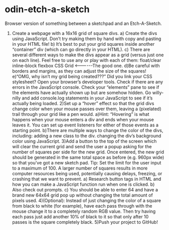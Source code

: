 # odin-etch-a-sketch
Browser version of something between a sketchpad and an Etch-A-Sketch.


1) Create a webpage with a 16x16 grid of square divs.
    a) Create the divs using JavaScript. Don’t try making them by hand with copy and pasting in your HTML file!
    b) It’s best to put your grid squares inside another “container” div (which can go directly in your HTML).
    c) There are several different ways to make the divs appear as a grid (versus just one on each line). Feel free to use any or play with each of them:
        float/clear
        inline-block
        flexbox
        CSS Grid <------The good one.
    d)Be careful with borders and margins, as they can adjust the size of the squares!
    e)“OMG, why isn’t my grid being created???”
        Did you link your CSS stylesheet?
        Open your browser’s developer tools.
        Check if there are any errors in the JavaScript console.
        Check your “elements” pane to see if the elements have actually shown up but are somehow hidden.
        Go willy-nilly and add console.log statements in your JavaScript to see if it’s actually being loaded.
2)Set up a “hover” effect so that the grid divs change color when your mouse passes over them, leaving a (pixelated) trail through your grid like a pen would.
    a)Hint: “Hovering” is what happens when your mouse enters a div and ends when your mouse leaves it. You can set up event listeners for either of those events as a starting point.
    b)There are multiple ways to change the color of the divs, including:
        adding a new class to the div.
        changing the div’s background color using JavaScript.
3)Add a button to the top of the screen which will clear the current grid and send the user a popup asking for the number of squares per side for the new grid. Once entered, the new grid should be generated in the same total space as before (e.g. 960px wide) so that you’ve got a new sketch pad. Tip: Set the limit for the user input to a maximum of 100. A larger number of squares results in more computer resources being used, potentially causing delays, freezing, or crashing that we want to prevent.
    a) Research button tags in HTML and how you can make a JavaScript function run when one is clicked.
    b) Also check out prompts.
    c) You should be able to enter 64 and have a brand new 64x64 grid pop up without changing the total amount of pixels used.
4)(Optional): Instead of just changing the color of a square from black to white (for example), have each pass through with the mouse change it to a completely random RGB value. Then try having each pass just add another 10% of black to it so that only after 10 passes is the square completely black.
5)Push your project to GitHub!